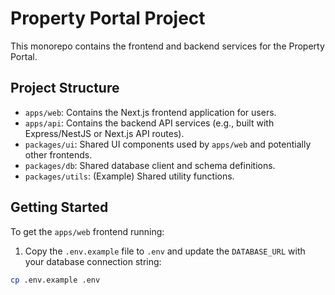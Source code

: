 # Property Portal Project

This monorepo contains the frontend and backend services for the Property Portal.
## Project Structure

-   `apps/web`: Contains the Next.js frontend application for users.
-   `apps/api`: Contains the backend API services (e.g., built with Express/NestJS or Next.js API routes).
-   `packages/ui`: Shared UI components used by `apps/web` and potentially other frontends.
-   `packages/db`: Shared database client and schema definitions.
-   `packages/utils`: (Example) Shared utility functions.

## Getting Started

To get the `apps/web` frontend running:

1. Copy the `.env.example` file to `.env` and update the `DATABASE_URL` with your database connection string:

```bash
cp .env.example .env
